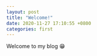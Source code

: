 ```yaml
---
layout: post
title: "Welcome!"
date: 2020-11-27 17:10:55 +0800
categories: first
---
```


Welcome to my blog 😁
